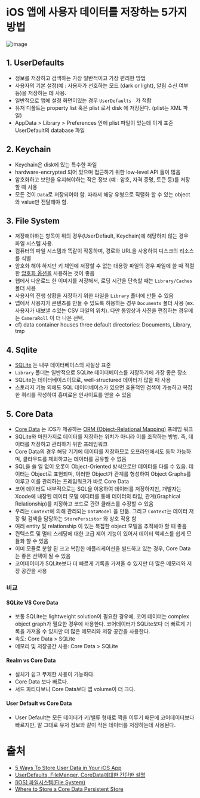 # iOS 앱에 사용자 데이터를 저장하는 5가지 방법

![image](https://user-images.githubusercontent.com/20410193/122649738-49cf6800-d16a-11eb-8826-2c6f18579c8f.png)


## 1. UserDefaults

- 정보를 저장하고 검색하는 가장 일반적이고 가장 편리한 방법
- 사용자의 기본 설정(예 : 사용자가 선호하는 모드 (dark or light), 알림 수신 여부 등)을 저장하는 데 사용.
- 일반적으로 앱에 설정 화면이있는 경우 `UserDefaults ` 가 적합
- 유저 디폴트는 property list 혹은 plist 로서 disk 에 저장된다. (plist는 XML 파일)
- AppData > Library > Preferences 안에 plist 파일이 있는데 이게 표준 UserDefault의 database 파일

## 2. Keychain

- Keychain은 disk에 있는 특수한 파일
- hardware-encrypted 되어 있으며 접근하기 위한 low-level API 들이 많음
- 암호화하고 보안을 유지해야하는 작은 정보 (예 : 암호, 자격 증명, 토큰 등)를 저장할 때 사용
- 모든 것이 `Data`로 저장되어야 함. 따라서 해당 유형으로 직렬화 할 수 있는 object와 value만 전달해야 함.

## 3. File System

- 저장해야하는 항목이 위의 경우(UserDefault, Keychain)에 해당하지 않는 경우 파일 시스템 사용.
- 컴퓨터의 파일 시스템과 똑같이 작동하며, 경로와 URL을 사용하여 디스크의 리소스를 식별
- 암호화 해야 하지만 키 체인에 저장할 수 없는 대용량 파일의 경우 파일에 쓸 때 적절한 [암호화 옵션을](https://developer.apple.com/documentation/uikit/protecting_the_user_s_privacy/encrypting_your_app_s_files) 사용하는 것이 좋음
- 웹에서 다운로드 한 이미지를 저장해서, 로딩 시간을 단축할 때는  `Library/Caches` 폴더 사용
- 사용자의 진행 상황을 저장하기 위한 파일을 `Library` 폴더에 만들 수 있음
- 앱에서 사용자가 콘텐츠를 만들 수 있도록 허용하는 경우 `Documents` 폴더 사용 (ex. 사용자가 내보낼 수있는 CSV 파일의 위치). 다만 동영상과 사진을 편집하는 경우에는 `CameraRoll` 이 더 나은 선택.
- cf) data container houses three default directories: Documents, Library, tmp

## 4. Sqlite

- [SQLite](https://www.sqlite.org/index.html) 는 내부 데이터베이스의 사실상 표준
-  `Library` 폴더는 일반적으로 SQLite 데이터베이스를 저장하기에 가장 좋은 장소
- SQLite는 데이터베이스이므로, well-structured 데이터가 많을 때 사용
- 스토리지 기능 외에도 SQL 데이터베이스가 있으면 효율적인 검색이 가능하고 복잡한 쿼리를 작성하여 흥미로운 인사이트를 얻을 수 있음


## 5. Core Data

- [Core Data](https://developer.apple.com/documentation/coredata) 는 iOS가 제공하는 [ORM (Object-Relational Mapping)](https://en.wikipedia.org/wiki/Object–relational_mapping) 프레임 워크
- SQLite와 마찬가지로 데이터를 저장하는 위치가 아니라 이를 조작하는 방법. 즉, 데이터를 저장하고 관리하기 위한 프레임워크
- Core Data의 경우 해당 기기에 데이터를 저장하므로 오프라인에서도 동작 가능하며, 클라우드를 제외하고는 데이터를 공유할 수 없음
- SQL을 쓸 일 없이 오롯이 Object-Oriented 방식으로만 데이터를 다룰 수 있음. 데이터는 Object로 표현되며, 이러한 Object가 관계를 형성하여 Object Graphs를 이루고 이를 관리하는 프레임워크가 바로 Core Data
- 코어 데이터도 내부적으로는 SQL을 이용하여 데이터를 저장하지만, 개발자는 Xcode에 내장된 데이터 모델 에디터를 통해 데이터의 타입, 관계(Graphical Relationship)를 지정하고 코드로 관련 클래스를 수정할 수 있음
- 우리는 `Context`에 의해 관리되는  `DataModel` 을 만듦. 그리고 `Context`는 데이터 저장 및 검색을 담당하는 `StorePersistor` 와 상호 작용 함
- 여러 entity 및 relationship 이 있는 복잡한 object 모델을 추적해야 할 때 좋음
- 컨텍스트 및 멀티 스레딩에 대한 고급 제어 기능이 있어서 데이터 액세스를 쉽게 모듈화 할 수 있음
- 이미 모듈로 분할 된 크고 복잡한 애플리케이션을 빌드하고 있는 경우, Core Data는 좋은 선택이 될 수 있음
- 코어데이터가 SQLite보다 더 빠르게 기록을 가져올 수 있지만 더 많은 메모리와 저장 공간을 사용

### 비교
#### SQLite VS Core Data
- 보통 SQLite는 lightweight solution이 필요한 경우에, 코어 데이터는 complex object graph가 필요한 경우에 사용한다. 코어데이터가 SQLite보다 더 빠르게 기록을 가져올 수 있지만 더 많은 메모리와 저장 공간을 사용한다.
- 속도: Core Data > SQLite
- 메모리 및 저장공간 사용: Core Data > SQLite

#### Realm vs Core Data
- 설치가 쉽고 무제한 사용이 가능하다.
- Core Data 보다 빠르다.
- 서드 파티다보니 Core Data보다 앱 volume이 더 크다.

#### User Default vs Core Data
- User Default는 모든 데이터가 키/밸류 형태로 짝을 이루기 때문에 코어데이터보다 빠르지만, 말 그대로 유저 정보와 같이 작은 데이터를 저장하는데 사용된다.


# 출처

- [5 Ways To Store User Data in Your iOS App](https://betterprogramming.pub/5-ways-to-store-user-data-in-your-ios-app-595d61c89667)
- [UserDefaults, FileManger, CoreData에대한 간단한 설명](https://velog.io/@rnfxl92/UserDefaults-FileManger-CoreData%EC%97%90%EB%8C%80%ED%95%9C-%EA%B0%84%EB%8B%A8%ED%95%9C-%EC%84%A4%EB%AA%85)
- [[iOS] 파일시스템(File System)](https://jinshine.github.io/2019/01/19/iOS/UserDefaults.1/)
- [Where to Store a Core Data Persistent Store](https://cocoacasts.com/where-to-store-a-core-data-persistent-store)
